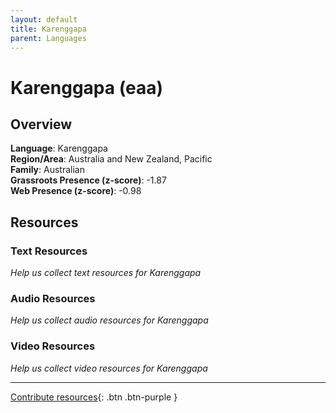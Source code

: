```yaml
---
layout: default
title: Karenggapa
parent: Languages
---
```


# Karenggapa (eaa)

## Overview

**Language**: Karenggapa  
**Region/Area**: Australia and New Zealand, Pacific  
**Family**: Australian  
**Grassroots Presence (z-score)**: -1.87  
**Web Presence (z-score)**: -0.98  

## Resources

### Text Resources
*Help us collect text resources for Karenggapa*

### Audio Resources
*Help us collect audio resources for Karenggapa*

### Video Resources
*Help us collect video resources for Karenggapa*

---

[Contribute resources](https://forms.office.com/e/1SfLJx3u1r){: .btn .btn-purple }
